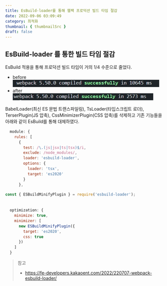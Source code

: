 ```yaml
---
title: EsBuild-loader를 통해 웹팩 프로덕션 빌드 타임 절감
date: 2022-09-06 03:09:49
category: 최적화
thumbnail: { thumbnailSrc }
draft: false
---
```


## EsBuild-loader 를 통한 빌드 타임 절감

EsBuild 적용을 통해 프로덕션 빌드 타임이 거의 1/4 수준으로 줄었다.

- before
  ![babelloader](../image/babelloader.jpg)
- after
  ![esbuild-loader](../image/esbuilder.jpg)

BabelLoader(최신 ES 문법 트랜스파일링), TsLoader(타입스크립트 로더), TerserPlugin(JS 압축), CssMinimizerPlugin(CSS 압축)를 삭제하고 기존 기능들을 아래와 같이 EsBuild를 통해 대체하였다.

```javascript
  module: {
    rules: [
      {
        test: /\.(js|jsx|ts|tsx)$/i,
        exclude: /node_modules/,
        loader: 'esbuild-loader',
        options: {
          loader: 'tsx',
          target: 'es2020'
        }
      },
```

```javascript
const { ESBuildMinifyPlugin } = require('esbuild-loader');


  optimization: {
    minimize: true,
    minimizer: [
      new ESBuildMinifyPlugin({
        target: 'es2020',
        css: true
      })
    ]
  }
```

> 참고
>
> - <https://fe-developers.kakaoent.com/2022/220707-webpack-esbuild-loader/>
